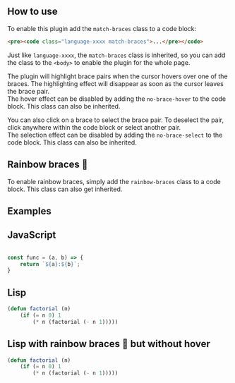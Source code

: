 <section class="language-markup">

# How to use

To enable this plugin add the `match-braces` class to a code block:

```html
<pre><code class="language-xxxx match-braces">...</pre></code>
```

Just like `language-xxxx`, the `match-braces` class is inherited, so you can add the class to the `<body>` to enable the plugin for the whole page.

The plugin will highlight brace pairs when the cursor hovers over one of the braces. The highlighting effect will disappear as soon as the cursor leaves the brace pair.  
The hover effect can be disabled by adding the `no-brace-hover` to the code block. This class can also be inherited.

You can also click on a brace to select the brace pair. To deselect the pair, click anywhere within the code block or select another pair.  
The selection effect can be disabled by adding the `no-brace-select` to the code block. This class can also be inherited.

## Rainbow braces 🌈

To enable rainbow braces, simply add the `rainbow-braces` class to a code block. This class can also get inherited.

</section>

<section class="match-braces language-none">

# Examples

## JavaScript

<pre data-src="./prism-match-braces.js"></pre>

```js
const func = (a, b) => {
	return `${a}:${b}`;
}
```

## Lisp

```lisp
(defun factorial (n)
	(if (= n 0) 1
		(* n (factorial (- n 1)))))
```

## Lisp with rainbow braces 🌈 but without hover

```lisp { .rainbow-braces .no-brace-hover }
(defun factorial (n)
	(if (= n 0) 1
		(* n (factorial (- n 1)))))
```

</section>
